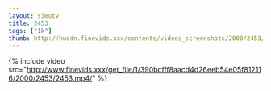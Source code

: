```yaml
--- 
layout: sieutv
title: 2453
tags: ["1k"]
thumb: http://hwcdn.finevids.xxx/contents/videos_screenshots/2000/2453/preview.mp4.jpg
---
```

{% include video src="http://www.finevids.xxx/get_file/1/390bcfff8aacd4d26eeb54e05f812116/2000/2453/2453.mp4/" %} 
